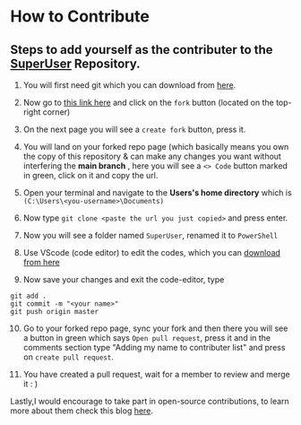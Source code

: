 # How to Contribute 
## Steps to add yourself as the contributer to the [SuperUser](https://github.com/SanjeevStephan/superuser) Repository.

1) You will first need git which you can download from [here](https://git-scm.com/downloads).

2) Now go to [this link here](https://github.com/SanjeevStephan/superuser) and click on the `fork` button (located on the top-right corner)

3) On the next page you will see a `create fork` button, press it.

4) You will land on your forked repo page (which basically means you own the copy of this repository & can make any changes you want without interfering the **main branch** , here you will see a `<> Code` button marked in green, click on it and copy the url.

5) Open your terminal and navigate to the **Users's home directory** which is `(C:\Users\<you-username>\Documents)`

6) Now type ``git clone <paste the url you just copied>`` and press enter.

6) Now you will see a folder named `SuperUser`, renamed it to `PowerShell` 

7) Use VScode (code editor) to edit the codes, which you can [download from here](https://code.visualstudio.com/download)

8) Now save your changes and exit the code-editor, type 
```
git add . 
git commit -m "<your name>"
git push origin master
```
10) Go to your forked repo page, sync your fork and then there you will see a button in green which says `Open pull request`, press it and in the comments section type "Adding my name to contributer list" and press on `create pull request`.

11) You have created a pull request, wait for a member to review and merge it : )

Lastly,I would encourage to take part in open-source contributions, to learn more about them check this blog [here](https://dragon2002.hashnode.dev/git-and-github-must-know-guide#heading-setting-up-github).
